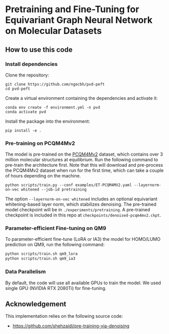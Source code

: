 # Pretraining and Fine-Tuning for Equivariant Graph Neural Network on Molecular Datasets

## How to use this code

### Install dependencies

Clone the repository:
```
git clone https://github.com/ngocbh/pvd-peft
cd pvd-peft
```

Create a virtual environment containing the dependencies and activate it:
```
conda env create -f environment.yml -n pvd
conda activate pvd
```

Install the package into the environment:
```
pip install -e .
```
### Pre-training on PCQM4Mv2

The model is pre-trained on the [PCQM4Mv2]() dataset, which contains over 3 million molecular structures at equilibrium. Run the following command to pre-train the architecture first. Note that this will download and pre-process the PCQM4Mv2 dataset when run for the first time, which can take a couple of hours depending on the machine.

```
python scripts/train.py --conf examples/ET-PCQM4MV2.yaml --layernorm-on-vec whitened --job-id pretraining
```

The option `--layernorm-on-vec whitened` includes an optional equivariant whitening-based layer norm, which stabilizes denoising. The pre-trained model checkpoint will be in `./experiments/pretraining`. A pre-trained checkpoint is included in this repo at `checkpoints/denoised-pcqm4mv2.ckpt`.

### Parameter-efficient Fine-tuning on QM9

To parameter-efficient fine-tune (LoRA or IA3) the model for HOMO/LUMO prediction on QM9, run the following command:

```bash
python scripts/train.sh qm9_lora
python scripts/train.sh qm9_ia3
```

### Data Parallelism 

By default, the code will use all available GPUs to train the model. We used single GPU (NVIDIA RTX 2080Ti) for fine-tuning.

## Acknowledgement

This implementation relies on the following source code:
- https://github.com/shehzaidi/pre-training-via-denoising
